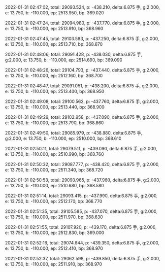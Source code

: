 2022-01-31 02:47:02, total: 29093.524, p: -438.210, delta:6.875 手, g:2.000, e: 13.750, b: -110.000, ep: 2513.950, bp: 369.020

2022-01-31 02:47:24, total: 29094.980, p: -437.770, delta:6.875 手, g:2.000, e: 13.750, b: -110.000, ep: 2513.910, bp: 368.960

2022-01-31 02:47:45, total: 29103.583, p: -437.250, delta:6.875 手, g:2.000, e: 13.750, b: -110.000, ep: 2513.710, bp: 368.870

2022-01-31 02:48:06, total: 29091.428, p: -438.030, delta:6.875 手, g:2.000, e: 13.750, b: -110.000, ep: 2514.690, bp: 369.090

2022-01-31 02:48:26, total: 29104.793, p: -437.440, delta:6.875 手, g:2.000, e: 13.750, b: -110.000, ep: 2512.160, bp: 368.700

2022-01-31 02:48:47, total: 29091.051, p: -438.200, delta:6.875 手, g:2.000, e: 13.750, b: -110.000, ep: 2513.400, bp: 368.950

2022-01-31 02:49:08, total: 29100.562, p: -437.760, delta:6.875 手, g:2.000, e: 13.750, b: -110.000, ep: 2513.440, bp: 368.900

2022-01-31 02:49:29, total: 29102.958, p: -437.090, delta:6.875 手, g:2.000, e: 13.750, b: -110.000, ep: 2513.790, bp: 368.860

2022-01-31 02:49:50, total: 29085.979, p: -438.880, delta:6.875 手, g:2.000, e: 13.750, b: -110.000, ep: 2510.000, bp: 368.610

2022-01-31 02:50:11, total: 29079.511, p: -439.090, delta:6.875 手, g:2.000, e: 13.750, b: -110.000, ep: 2510.990, bp: 368.760

2022-01-31 02:50:32, total: 29087.777, p: -438.420, delta:6.875 手, g:2.000, e: 13.750, b: -110.000, ep: 2511.340, bp: 368.720

2022-01-31 02:50:53, total: 29093.965, p: -437.960, delta:6.875 手, g:2.000, e: 13.750, b: -110.000, ep: 2510.680, bp: 368.580

2022-01-31 02:51:14, total: 29093.415, p: -437.990, delta:6.875 手, g:2.000, e: 13.750, b: -110.000, ep: 2512.170, bp: 368.770

2022-01-31 02:51:35, total: 29105.585, p: -437.070, delta:6.875 手, g:2.000, e: 13.750, b: -110.000, ep: 2511.970, bp: 368.630

2022-01-31 02:51:55, total: 29107.920, p: -439.170, delta:6.875 手, g:2.000, e: 13.750, b: -110.000, ep: 2512.830, bp: 369.000

2022-01-31 02:52:16, total: 29074.644, p: -439.350, delta:6.875 手, g:2.000, e: 13.750, b: -110.000, ep: 2512.410, bp: 368.970

2022-01-31 02:52:37, total: 29062.598, p: -439.850, delta:6.875 手, g:2.000, e: 13.750, b: -110.000, ep: 2511.910, bp: 368.970